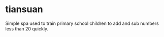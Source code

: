 # tiansuan
Simple spa used to train primary school children to add and sub numbers less than 20 quickly. 
